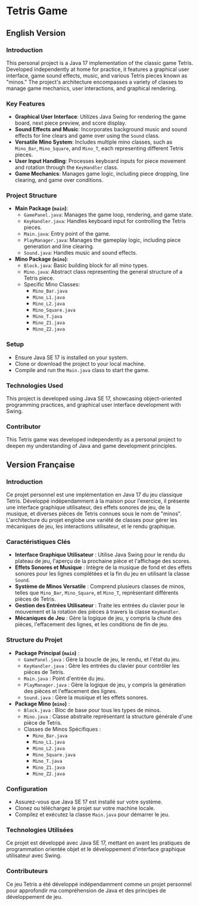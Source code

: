 # Tetris Game

## English Version

### Introduction
This personal project is a Java 17 implementation of the classic game Tetris. Developed independently at home for practice, it features a graphical user interface, game sound effects, music, and various Tetris pieces known as "minos." The project's architecture encompasses a variety of classes to manage game mechanics, user interactions, and graphical rendering.

### Key Features
- **Graphical User Interface**: Utilizes Java Swing for rendering the game board, next piece preview, and score display.
- **Sound Effects and Music**: Incorporates background music and sound effects for line clears and game over using the `Sound` class.
- **Versatile Mino System**: Includes multiple mino classes, such as `Mino_Bar`, `Mino_Square`, and `Mino_T`, each representing different Tetris pieces.
- **User Input Handling**: Processes keyboard inputs for piece movement and rotation through the `KeyHandler` class.
- **Game Mechanics**: Manages game logic, including piece dropping, line clearing, and game over conditions.

### Project Structure
- **Main Package (`main`)**:
  - `GamePanel.java`: Manages the game loop, rendering, and game state.
  - `KeyHandler.java`: Handles keyboard input for controlling the Tetris pieces.
  - `Main.java`: Entry point of the game.
  - `PlayManager.java`: Manages the gameplay logic, including piece generation and line clearing.
  - `Sound.java`: Handles music and sound effects.
- **Mino Package (`mino`)**:
  - `Block.java`: Basic building block for all mino types.
  - `Mino.java`: Abstract class representing the general structure of a Tetris piece.
  - Specific Mino Classes:
    - `Mino_Bar.java`
    - `Mino_L1.java`
    - `Mino_L2.java`
    - `Mino_Square.java`
    - `Mino_T.java`
    - `Mino_Z1.java`
    - `Mino_Z2.java`
  
### Setup
- Ensure Java SE 17 is installed on your system.
- Clone or download the project to your local machine.
- Compile and run the `Main.java` class to start the game.

### Technologies Used
This project is developed using Java SE 17, showcasing object-oriented programming practices, and graphical user interface development with Swing.

### Contributor
This Tetris game was developed independently as a personal project to deepen my understanding of Java and game development principles.

## Version Française

### Introduction
Ce projet personnel est une implémentation en Java 17 du jeu classique Tetris. Développé indépendamment à la maison pour l'exercice, il présente une interface graphique utilisateur, des effets sonores de jeu, de la musique, et diverses pièces de Tetris connues sous le nom de "minos". L'architecture du projet englobe une variété de classes pour gérer les mécaniques de jeu, les interactions utilisateur, et le rendu graphique.

### Caractéristiques Clés
- **Interface Graphique Utilisateur** : Utilise Java Swing pour le rendu du plateau de jeu, l'aperçu de la prochaine pièce et l'affichage des scores.
- **Effets Sonores et Musique** : Intègre de la musique de fond et des effets sonores pour les lignes complétées et la fin du jeu en utilisant la classe `Sound`.
- **Système de Minos Versatile** : Comprend plusieurs classes de minos, telles que `Mino_Bar`, `Mino_Square`, et `Mino_T`, représentant différents pièces de Tetris.
- **Gestion des Entrées Utilisateur** : Traite les entrées du clavier pour le mouvement et la rotation des pièces à travers la classe `KeyHandler`.
- **Mécaniques de Jeu** : Gère la logique de jeu, y compris la chute des pièces, l'effacement des lignes, et les conditions de fin de jeu.

### Structure du Projet
- **Package Principal (`main`)** :
  - `GamePanel.java` : Gère la boucle de jeu, le rendu, et l'état du jeu.
  - `KeyHandler.java` : Gère les entrées du clavier pour contrôler les pièces de Tetris.
  - `Main.java` : Point d'entrée du jeu.
  - `PlayManager.java` : Gère la logique de jeu, y compris la génération des pièces et l'effacement des lignes.
  - `Sound.java` : Gère la musique et les effets sonores.
- **Package Mino (`mino`)** :
  - `Block.java` : Bloc de base pour tous les types de minos.
  - `Mino.java` : Classe abstraite représentant la structure générale d'une pièce de Tetris.
  - Classes de Minos Spécifiques :
    - `Mino_Bar.java`
    - `Mino_L1.java`
    - `Mino_L2.java`
    - `Mino_Square.java`
    - `Mino_T.java`
    - `Mino_Z1.java`
    - `Mino_Z2.java`

### Configuration
- Assurez-vous que Java SE 17 est installé sur votre système.
- Clonez ou téléchargez le projet sur votre machine locale.
- Compilez et exécutez la classe `Main.java` pour démarrer le jeu.

### Technologies Utilisées
Ce projet est développé avec Java SE 17, mettant en avant les pratiques de programmation orientée objet et le développement d'interface graphique utilisateur avec Swing.

### Contributeurs
Ce jeu Tetris a été développé indépendamment comme un projet personnel pour approfondir ma compréhension de Java et des principes de développement de jeu.
